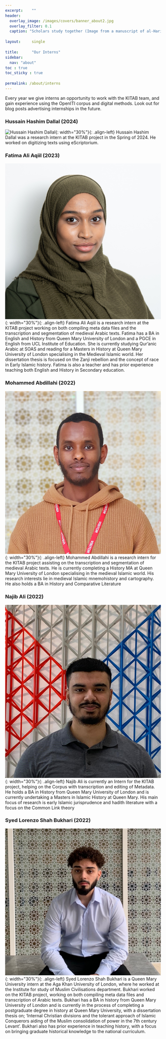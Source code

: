 ```yaml
---
excerpt:	""
header:
  overlay_image: /images/covers/banner_about2.jpg
  overlay_filter: 0.1
  caption: "Scholars study together (Image from a manuscript of al-Hariri's *Maqamat*, courtesy of the [BNF](https://gallica.bnf.fr/ark:/12148/btv1b8422962f/f14.item.r=maqamat.zoom#))"

layout:		single

title:		"Our Interns"
sidebar:
  nav: "about"
toc : true
toc_sticky : true

permalink: /about/interns
---
```


Every year we give interns an opportunity to work with the KITAB team, and gain experience using the OpenITI corpus and digital methods. Look out for blog posts advertising internships in the future. 

### Hussain Hashim Dallal (2024)

![Hussain Hashim Dallal](/images/kitab/Hussain-Hashim-Dallal.jpg){: width="30%"}{: .align-left}
Hussain Hashim Dallal was a research intern at the KITAB project in the Spring of 2024. He worked on digitizing texts using eScriptorium.

### Fatima Ali Aqiil (2023)
![Fatima Ali Aqiil](/images/kitab/Fatima-Aqiil.jpg){: width="30%"}{: .align-left} 
Fatima Ali Aqiil is a research intern at the KITAB project working on both compiling meta data files and the transcription and segmentation of medieval Arabic texts. Fatima has a BA in English and History from Queen Mary University of London and a PGCE in English from UCL Institute of Education. She is currently studying Qur’anic Arabic at SOAS and reading for a Masters in History at Queen Mary University of London specialising in the Medieval Islamic world. Her dissertation thesis is focused on the Zanji rebellion and the concept of race in Early Islamic history. Fatima is also a teacher and has prior experience teaching both English and History in Secondary education. 

### Mohammed Abdillahi (2022)
![Mohammed Abdillahi](/images/kitab/mohammed.jpg){: width="30%"}{: .align-left} 
Mohammed Abdillahi is a research intern for the KITAB project assisting on the transcription and segmentation of medieval Arabic texts. He is currently completing a History MA at Queen Mary University of London specialising in the medieval Islamic world. His research interests  lie in medieval Islamic mnemohistory and cartography. He also holds a BA in History and Comparative Literature

### Najib Ali (2022)
![Najib Ali](/images/kitab/najib.jpeg){: width="30%"}{: .align-left} 
Najib Ali is currently an Intern for the KITAB project, helping on the Corpus with transcription and editing of Metadata. He holds a BA in History from Queen Mary University of London and is currently undertaking a Masters in Islamic History at Queen Mary. His main focus of research is early Islamic jurisprudence and hadith literature with a focus on the Common Link theory

### Syed Lorenzo Shah Bukhari (2022)
![Syed Lorenzo Shah Bukhari](/images/kitab/Lorenzo.jpg){: width="30%"}{: .align-left} 
Syed Lorenzo Shah Bukhari is a Queen Mary University intern at the Aga Khan University of London, where he worked at the Institute for study of Muslim Civilisations department. Bukhari worked on the KITAB project, working on both compiling meta data files and transcription of Arabic texts. Bukhari has a BA in history from Queen Mary University of London and is currently in the process of completing a postgraduate degree in history at Queen Mary University, with a dissertation thesis on; ‘Internal Christian divisions and the tolerant approach of Islamic Conquerors aiding of the Muslim consolidation of power in the 7th century Levant’. Bukhari also has prior experience in teaching history, with a focus on bringing graduate historical knowledge to the national curriculum. 
